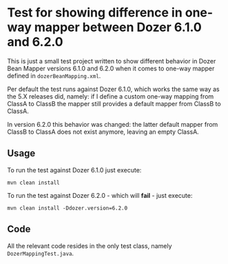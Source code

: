 # Test for showing difference in one-way mapper between Dozer 6.1.0 and 6.2.0

This is just a small test project written to show different behavior in Dozer
Bean Mapper versions 6.1.0 and 6.2.0 when it comes to one-way mapper defined in
`dozerBeanMapping.xml`.

Per default the test runs against Dozer 6.1.0, which works the same way as the
5.X releases did, namely: if I define a custom one-way mapping from ClassA to
ClassB the mapper still provides a default mapper from ClassB to ClassA.

In version 6.2.0 this behavior was changed: the latter default mapper from
ClassB to ClassA does not exist anymore, leaving an empty ClassA.

## Usage

To run the test against Dozer 6.1.0 just execute:

    mvn clean install

To run the test against Dozer 6.2.0 - which will **fail** - just execute:

    mvn clean install -Ddozer.version=6.2.0

## Code

All the relevant code resides in the only test class, namely
`DozerMappingTest.java`.
